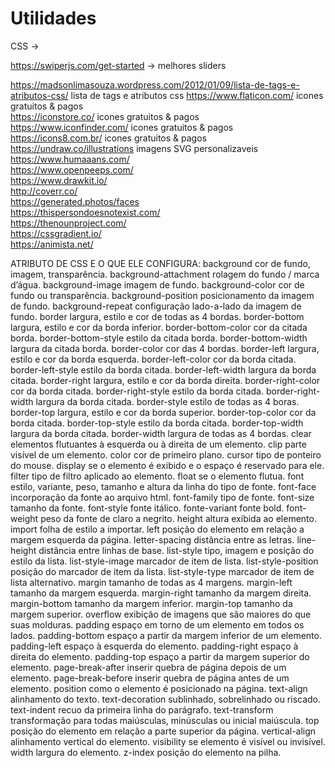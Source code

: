 # Utilidades

CSS -> 

https://swiperjs.com/get-started  -> melhores sliders

https://madsonlimasouza.wordpress.com/2012/01/09/lista-de-tags-e-atributos-css/ lista de tags e atributos css
https://www.flaticon.com/ icones gratuitos & pagos <br>
https://iconstore.co/ icones gratuitos & pagos<br>
https://www.iconfinder.com/  icones gratuitos & pagos<br>
https://icons8.com.br/ icones gratuitos & pagos <br>
https://undraw.co/illustrations imagens SVG personalizaveis <br>
https://www.humaaans.com/ <br>
https://www.openpeeps.com/ <br>
https://www.drawkit.io/ <br>
http://coverr.co/ <br>
https://generated.photos/faces <br>
https://thispersondoesnotexist.com/ <br>
https://thenounproject.com/ <br>
https://cssgradient.io/ <br>
https://animista.net/ <br>

ATRIBUTO DE CSS E	O QUE ELE CONFIGURA:
background	cor de fundo, imagem, transparência.
background-attachment	rolagem do fundo / marca d’água.
background-image	imagem de fundo.
background-color	cor de fundo ou transparência.
background-position	posicionamento da imagem de fundo.
background-repeat	configuração lado-a-lado da imagem de fundo.
border	largura, estilo e cor de todas as 4 bordas.
border-bottom	largura, estilo e cor da borda inferior.
border-bottom-color	cor da citada borda.
border-bottom-style	estilo da citada borda.
border-bottom-width	largura da citada borda.
border-color	cor das 4 bordas.
border-left	largura, estilo e cor da borda esquerda.
border-left-color	cor da borda citada.
border-left-style	estilo da borda citada.
border-left-width	largura da borda citada.
border-right	largura, estilo e cor da borda direita.
border-right-color	cor da borda citada.
border-right-style	estilo da borda citada.
border-right-width	largura da borda citada.
border-style	estilo de todas as 4 boras.
border-top	largura, estilo e cor da borda superior.
border-top-color	cor da borda citada.
border-top-style	estilo da borda citada.
border-top-width	largura da borda citada.
border-width	largura de todas as 4 bordas.
clear	elementos flutuantes à esquerda ou à direita de um elemento.
clip	parte visível de um elemento.
color	cor de primeiro plano.
cursor	tipo de ponteiro do mouse.
display	se o elemento é exibido e o espaço é reservado para ele.
filter	tipo de filtro aplicado ao elemento.
float	se o elemento flutua.
font	estilo, variante, peso, tamanho e altura da linha do tipo de fonte.
font-face	incorporação da fonte ao arquivo html.
font-family	tipo de fonte.
font-size	tamanho da fonte.
font-style	fonte itálico.
fonte-variant	fonte bold.
font-weight	peso da fonte de claro a negrito.
height	altura exibida ao elemento.
import	folha de estilo a importar.
left	posição do elemento em relação a margem esquerda da página.
letter-spacing	distância entre as letras.
line-height	distância entre linhas de base.
list-style	tipo, imagem e posição do estilo da lista.
list-style-image	marcador de item de lista.
list-style-position	posição do marcador de item da lista.
list-style-type	marcador de item de lista alternativo.
margin	tamanho de todas as 4 margens.
margin-left	tamanho da margem esquerda.
margin-right	tamanho da margem direita.
margin-bottom	tamanho da margem inferior.
margin-top	tamanho da margem superior.
overflow	exibição de imagens que são maiores do que suas molduras.
padding	espaço em torno de um elemento em todos os lados.
padding-bottom	espaço a partir da margem inferior de um elemento.
padding-left	espaço à esquerda do elemento.
padding-right	espaço à direita do elemento.
padding-top	espaço a partir da margem superior do elemento.
page-break-after	inserir quebra de página depois de um elemento.
page-break-before	inserir quebra de página antes de um elemento.
position	como o elemento é posicionado na página.
text-align	alinhamento do texto.
text-decoration	sublinhado, sobrelinhado ou riscado.
text-indent	recuo da primeira linha do parágrafo.
text-transform	transformação para todas maiúsculas, minúsculas ou inicial maiúscula.
top	posição do elemento em relação a parte superior da página.
vertical-align	alinhamento vertical do elemento.
visibility	se elemento é visível ou invisível.
width	largura do elemento.
z-index	posição do elemento na pilha.
